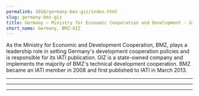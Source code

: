 ```yaml
---
permalink: 2018/germany-bmz-giz/index.html
slug: germany-bmz-giz
title: Germany – Ministry for Economic Cooperation and Development - GIZ (BMZ-GIZ)
short_name: Germany, BMZ-GIZ
---
```


As the Ministry for Economic and Development Cooperation, BMZ, plays a leadership role in setting Germany's development cooperation policies and is responsible for its IATI publication. GIZ is a state-owned company and implements the majority of BMZ's technical development cooperation. BMZ became an IATI member in 2008 and first published to IATI in March 2013. 

---



---



---
